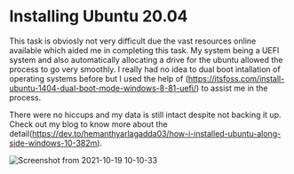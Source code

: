 # Installing Ubuntu 20.04 

This task is obviosly not very difficult due the vast resources online available which aided me in completing this task. 
My system being a UEFI system and also automatically allocating a drive for the ubuntu allowed the process to go very smoothly.
I really had no idea to dual boot intallation of operating systems before but I used the help of (https://itsfoss.com/install-ubuntu-1404-dual-boot-mode-windows-8-81-uefi/)
to assist me in the process.

There were no hiccups and my data is still intact despite not backing it up.
Check out my blog to know more about the detail(https://dev.to/hemanthyarlagadda03/how-i-installed-ubuntu-along-side-windows-10-382m).

![Screenshot from 2021-10-19 10-10-33](https://user-images.githubusercontent.com/92240733/137848089-99c9ba5d-8c4f-4fa9-8208-2ce30c0e2c58.png)
